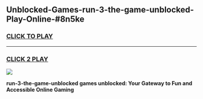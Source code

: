 
## Unblocked-Games-run-3-the-game-unblocked-Play-Online-#8n5ke
<h3>
<a href="https://premium.freeplayer.one?title=run-3-the-game-unblocked&ref=27F">CLICK TO PLAY</a></h3>
<hr>

<h3>
<a href="https://premium.freeplayer.one?title=run-3-the-game-unblocked&ref=27F">CLICK 2 PLAY</a>
  
</h3>

<a href="https://premium.freeplayer.one?title=run-3-the-game-unblocked&ref=27F"><img src="https://clearcache.store/games.png"></a>


**run-3-the-game-unblocked games unblocked: Your Gateway to Fun and Accessible Online Gaming**
